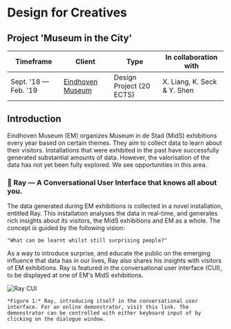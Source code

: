 # Design for Creatives

## Project 'Museum in the City'


| Timeframe            | Client           | Type                     | In collaboration with       |
|----------------------|------------------|--------------------------|-----------------------------|
| Sept. '18 — Feb. '19 | [Eindhoven Museum](https://eindhovenmuseum.nl/) | Design Project (20 ECTS) | X. Liang, K. Seck & Y. Shen |


## Introduction

Eindhoven Museum (EM) organizes Museum in de Stad (MidS) exhibitions every year based on certain themes. They aim to collect data to learn about their visitors. Installations that were exhibited in the past have successfully generated substantial amounts of data. However, the valorisation of the data has not yet been fully explored. We see opportunities in this area. 

### 🤖 Ray — A Conversational User Interface that knows all about you.

The data generated during EM exhibitions is collected in a novel installation, entitled Ray. This installation analyses the data in real-time, and generates rich insights about its visitors, the MidS exhibitions and EM as a whole. The concept is guided by the following vision:

```"What can be learnt whilst still surprising people?"```

As a way to introduce surprise, and educate the public on the emerging influence that data has in our lives, Ray also shares his insights with visitors of EM exhibitions. Ray is featured in the conversational user interface (CUI), to be displayed at one of EM's MidS exhibitions. 

![Ray CUI](https://i.imgur.com/GYu7q5a.png)

```*Figure 1:* Ray, introducing itself in the conversational user interface. For an online demonstrator, visit this link. The demonstrator can be controlled with either keyboard input of by clicking on the dialogue window.```
